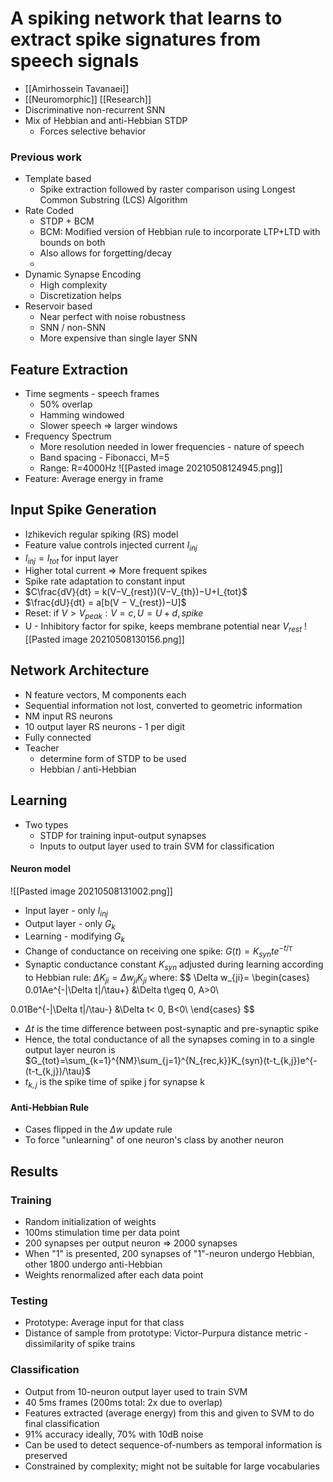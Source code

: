 # A spiking network that learns to extract spike signatures from speech signals
- [[Amirhossein Tavanaei]]
- [[Neuromorphic]] [[Research]] 
- Discriminative non-recurrent SNN
- Mix of Hebbian and anti-Hebbian STDP
	- Forces selective behavior
### Previous work
- Template based 
	- Spike extraction followed by raster comparison using Longest Common Substring (LCS) Algorithm
- Rate Coded
	- STDP + BCM
	- BCM: Modified version of Hebbian rule to incorporate LTP+LTD with bounds on both
	- Also allows for forgetting/decay
	- 
- Dynamic Synapse Encoding
	- High complexity
	- Discretization helps
- Reservoir based
	- Near perfect with noise robustness
	- SNN / non-SNN
	- More expensive than single layer SNN

## Feature Extraction
- Time segments - speech frames
	- 50% overlap
	- Hamming windowed
	- Slower speech => larger windows
- Frequency Spectrum
	- More resolution needed in lower frequencies  - nature of speech
	- Band spacing - Fibonacci, M=5
	- Range: R=4000Hz
![[Pasted image 20210508124945.png]]
- Feature: Average energy in frame

## Input Spike Generation
- Izhikevich regular spiking (RS) model
- Feature value controls injected current $I_{inj}$
- $I_{inj}=I_{tot}$ for input layer
- Higher total current => More frequent spikes
- Spike rate adaptation to constant input
- $C\frac{dV}{dt} = k(V−V_{rest})(V−V_{th})−U+I_{tot}$
- $\frac{dU}{dt} = a[b(V − V_{rest})−U]$
- Reset: if $V>V_{peak}: V=c , U=U+d, spike$
- U - Inhibitory factor for spike, keeps membrane potential near $V_{rest}$
 ![[Pasted image 20210508130156.png]]

## Network Architecture
- N feature vectors, M components each
- Sequential information not lost, converted to geometric information
- NM input RS neurons
- 10 output layer RS neurons - 1 per digit
- Fully connected
- Teacher 
	- determine form of STDP to be used
	- Hebbian / anti-Hebbian

## Learning
- Two types
	- STDP for training input-output synapses
	- Inputs to output layer used to train SVM for classification
#### Neuron model
![[Pasted image 20210508131002.png]]
- Input layer - only $I_{inj}$
- Output layer - only $G_k$
- Learning - modifying $G_k$
- Change of conductance on receiving one spike: $G(t)=K_{syn}te^{-t/\tau}$
- Synaptic conductance constant $K_{syn}$ adjusted during learning according to Hebbian rule: $\Delta K_{ji}=\Delta w_{ji}K_{ji}$ where:
$$
\Delta w_{ji}=
\begin{cases}
0.01Ae^{-|\Delta t|/\tau+}	&\Delta t\geq 0, A>0\\

0.01Be^{-|\Delta t|/\tau-}	&\Delta t< 0, B<0\\
\end{cases}
$$
- $\Delta t$ is the time difference between post-synaptic and pre-synaptic spike
- Hence, the total conductance of all the synapses coming in to a single output layer neuron is 
$G_{tot}=\sum_{k=1}^{NM}\sum_{j=1}^{N_{rec,k}}K_{syn}(t-t_{k,j})e^{-(t-t_{k,j})/\tau}$
- $t_{k,j}$ is the spike time of spike j for synapse k

#### Anti-Hebbian Rule
- Cases flipped in the $\Delta w$ update rule
- To force "unlearning" of one neuron's class by another neuron

## Results
### Training
- Random initialization of weights
- 100ms stimulation time per data point
- 200 synapses per output neuron => 2000 synapses
- When "1" is presented, 200 synapses of "1"-neuron undergo Hebbian, other 1800 undergo anti-Hebbian
- Weights renormalized after each data point
### Testing
- Prototype: Average input for that class
- Distance of sample from prototype: Victor-Purpura distance metric - dissimilarity of spike trains
### Classification
- Output from 10-neuron output layer used to train SVM
- 40 5ms frames (200ms total: 2x due to overlap)
- Features extracted (average energy) from this and given to SVM to do final classification
- 91% accuracy ideally, 70% with 10dB noise
- Can be used to detect sequence-of-numbers as temporal information is preserved
- Constrained by complexity; might not be suitable for large vocabularies